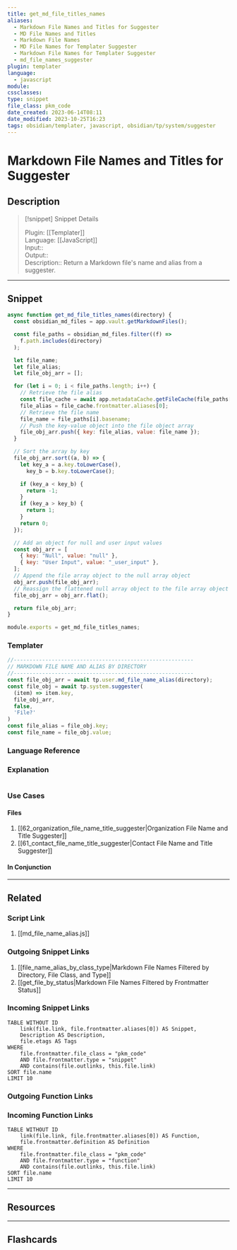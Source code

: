 ```yaml
---
title: get_md_file_titles_names
aliases:
  - Markdown File Names and Titles for Suggester
  - MD File Names and Titles
  - Markdown File Names
  - MD File Names for Templater Suggester
  - Markdown File Names for Templater Suggester
  - md_file_names_suggester
plugin: templater
language:
  - javascript
module: 
cssclasses:
type: snippet
file_class: pkm_code
date_created: 2023-06-14T08:11
date_modified: 2023-10-25T16:23
tags: obsidian/templater, javascript, obsidian/tp/system/suggester
---
```

# Markdown File Names and Titles for Suggester

## Description

> [!snippet] Snippet Details
>  
> Plugin: [[Templater]]  
> Language: [[JavaScript]]  
> Input::  
> Output::  
> Description:: Return a Markdown file's name and alias from a suggester.

---

## Snippet

```javascript
async function get_md_file_titles_names(directory) {
  const obsidian_md_files = app.vault.getMarkdownFiles();

  const file_paths = obsidian_md_files.filter((f) =>
    f.path.includes(directory)
  );

  let file_name;
  let file_alias;
  let file_obj_arr = [];

  for (let i = 0; i < file_paths.length; i++) {
    // Retrieve the file alias
    const file_cache = await app.metadataCache.getFileCache(file_paths[i]);
    file_alias = file_cache.frontmatter.aliases[0];
    // Retrieve the file name
    file_name = file_paths[i].basename;
    // Push the key-value object into the file object array
    file_obj_arr.push({ key: file_alias, value: file_name });
  }

  // Sort the array by key
  file_obj_arr.sort((a, b) => {
    let key_a = a.key.toLowerCase(),
      key_b = b.key.toLowerCase();

    if (key_a < key_b) {
      return -1;
    }
    if (key_a > key_b) {
      return 1;
    }
    return 0;
  });

  // Add an object for null and user input values
  const obj_arr = [
    { key: "Null", value: "null" },
    { key: "User Input", value: "_user_input" },
  ];
  // Append the file array object to the null array object
  obj_arr.push(file_obj_arr);
  // Reassign the flattened null array object to the file array object
  file_obj_arr = obj_arr.flat();

  return file_obj_arr;
}

module.exports = get_md_file_titles_names;
```

### Templater

```javascript
//---------------------------------------------------------  
// MARKDOWN FILE NAME AND ALIAS BY DIRECTORY
//---------------------------------------------------------
const file_obj_arr = await tp.user.md_file_name_alias(directory);
const file_obj = await tp.system.suggester(
  (item) => item.key,
  file_obj_arr,
  false,
  'File?'
)
const file_alias = file_obj.key;
const file_name = file_obj.value;
```

### Language Reference

<!-- Recreate the code with links to files  -->

### Explanation

```javascript

```

### Use Cases

#### Files

<!-- Files containing the snippet  -->

1. [[62_organization_file_name_title_suggester|Organization File Name and Title Suggester]]
2. [[61_contact_file_name_title_suggester|Contact File Name and Title Suggester]]

#### In Conjunction

<!-- Snippets used together with this snippet  -->

---

## Related

### Script Link

<!-- Link the user template script here -->  

1. [[md_file_name_alias.js]]

### Outgoing Snippet Links

<!-- Link related snippet here -->

1. [[file_name_alias_by_class_type|Markdown File Names Filtered by Directory, File Class, and Type]]
2. [[get_file_by_status|Markdown File Names Filtered by Frontmatter Status]]

### Incoming Snippet Links

<!-- Query limit 10  -->

```dataview
TABLE WITHOUT ID
	link(file.link, file.frontmatter.aliases[0]) AS Snippet,
	Description AS Description,
	file.etags AS Tags
WHERE 
	file.frontmatter.file_class = "pkm_code"
	AND file.frontmatter.type = "snippet"
	AND contains(file.outlinks, this.file.link)
SORT file.name
LIMIT 10
```

### Outgoing Function Links

<!-- Link related functions here -->

### Incoming Function Links

<!-- Query limit 10  -->

```dataview
TABLE WITHOUT ID
	link(file.link, file.frontmatter.aliases[0]) AS Function,
	file.frontmatter.definition AS Definition
WHERE 
	file.frontmatter.file_class = "pkm_code"
	AND file.frontmatter.type = "function"
	AND contains(file.outlinks, this.file.link)
SORT file.name
LIMIT 10
```

---

## Resources

---

## Flashcards
